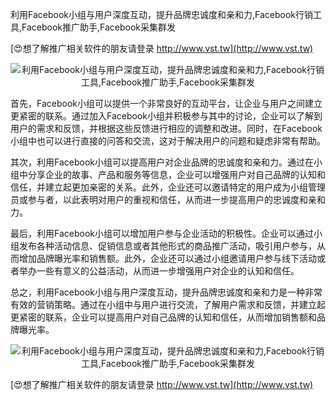 利用Facebook小组与用户深度互动，提升品牌忠诚度和亲和力,Facebook行销工具,Facebook推广助手,Facebook采集群发

[😍想了解推广相关软件的朋友请登录 http://www.vst.tw](http://www.vst.tw)

 <center><img src="https://vst.tw/MP4/tuiguang/png/1.png" alt="利用Facebook小组与用户深度互动，提升品牌忠诚度和亲和力,Facebook行销工具,Facebook推广助手,Facebook采集群发"></center>

首先，Facebook小组可以提供一个非常良好的互动平台，让企业与用户之间建立更紧密的联系。通过加入Facebook小组并积极参与其中的讨论，企业可以了解到用户的需求和反馈，并根据这些反馈进行相应的调整和改进。同时，在Facebook小组中也可以进行直接的问答和交流，这对于解决用户的问题和疑虑非常有帮助。

其次，利用Facebook小组可以提高用户对企业品牌的忠诚度和亲和力。通过在小组中分享企业的故事、产品和服务等信息，企业可以增强用户对自己品牌的认知和信任，并建立起更加亲密的关系。此外，企业还可以邀请特定的用户成为小组管理员或参与者，以此表明对用户的重视和信任，从而进一步提高用户的忠诚度和亲和力。

最后，利用Facebook小组可以增加用户参与企业活动的积极性。企业可以通过小组发布各种活动信息、促销信息或者其他形式的商品推广活动，吸引用户参与，从而增加品牌曝光率和销售额。此外，企业还可以通过小组邀请用户参与线下活动或者举办一些有意义的公益活动，从而进一步增强用户对企业的认知和信任。

总之，利用Facebook小组与用户深度互动，提升品牌忠诚度和亲和力是一种非常有效的营销策略。通过在小组中与用户进行交流，了解用户需求和反馈，并建立起更紧密的联系，企业可以提高用户对自己品牌的认知和信任，从而增加销售额和品牌曝光率。

 <center><img src="https://vst.tw/MP4/tuiguang/png/6.png" alt="利用Facebook小组与用户深度互动，提升品牌忠诚度和亲和力,Facebook行销工具,Facebook推广助手,Facebook采集群发"></center>

[😍想了解推广相关软件的朋友请登录 http://www.vst.tw](http://www.vst.tw)



